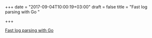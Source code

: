 +++
date = "2017-09-04T10:00:19+03:00"
draft = false
title = "Fast log parsing with Go  "

+++

<p><a href="https://sirkon.github.io/ldetool/">Fast log parsing with Go  </a></p>